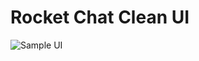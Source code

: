 # Rocket Chat Clean UI

![Sample UI](https://raw.githubusercontent.com/cgaspard/rocketchat-cleantheme/master/RocketChatTheme.gif)